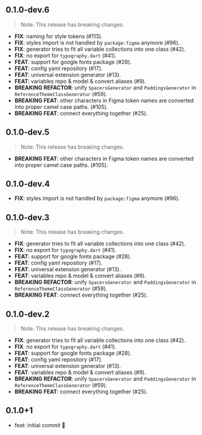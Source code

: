 ## 0.1.0-dev.6

> Note: This release has breaking changes.

 - **FIX**: naming for style tokens (#113).
 - **FIX**: styles import is not handled by `package:figma` anymore (#96).
 - **FIX**: generator tries to fit all variable collections into one class (#42).
 - **FIX**: no export for `typography.dart` (#41).
 - **FEAT**: support for google fonts package (#28).
 - **FEAT**: config yaml repository (#17).
 - **FEAT**: universal extension generator (#13).
 - **FEAT**: variables repo & model & convert aliases (#9).
 - **BREAKING** **REFACTOR**: unify `SpacersGenerator` and `PaddingsGenerator` in `ReferenceThemeClassGenerator` (#59).
 - **BREAKING** **FEAT**: other characters in Figma token names are converted into proper camel case paths. (#105).
 - **BREAKING** **FEAT**: connect everything together (#25).

## 0.1.0-dev.5

> Note: This release has breaking changes.

 - **BREAKING** **FEAT**: other characters in Figma token names are converted into proper camel case paths. (#105).

## 0.1.0-dev.4

 - **FIX**: styles import is not handled by `package:figma` anymore (#96).

## 0.1.0-dev.3

> Note: This release has breaking changes.

 - **FIX**: generator tries to fit all variable collections into one class (#42).
 - **FIX**: no export for `typography.dart` (#41).
 - **FEAT**: support for google fonts package (#28).
 - **FEAT**: config yaml repository (#17).
 - **FEAT**: universal extension generator (#13).
 - **FEAT**: variables repo & model & convert aliases (#9).
 - **BREAKING** **REFACTOR**: unify `SpacersGenerator` and `PaddingsGenerator` in `ReferenceThemeClassGenerator` (#59).
 - **BREAKING** **FEAT**: connect everything together (#25).

## 0.1.0-dev.2

> Note: This release has breaking changes.

 - **FIX**: generator tries to fit all variable collections into one class (#42).
 - **FIX**: no export for `typography.dart` (#41).
 - **FEAT**: support for google fonts package (#28).
 - **FEAT**: config yaml repository (#17).
 - **FEAT**: universal extension generator (#13).
 - **FEAT**: variables repo & model & convert aliases (#9).
 - **BREAKING** **REFACTOR**: unify `SpacersGenerator` and `PaddingsGenerator` in `ReferenceThemeClassGenerator` (#59).
 - **BREAKING** **FEAT**: connect everything together (#25).

## 0.1.0+1

- feat: initial commit 🎉
